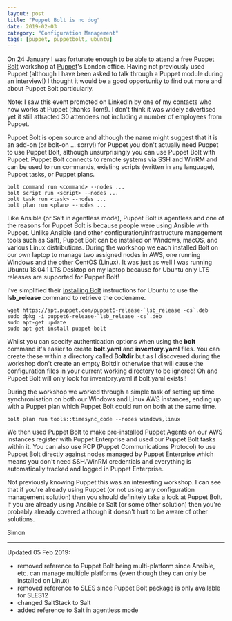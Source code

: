 ```yaml
---
layout: post
title: "Puppet Bolt is no dog"
date: 2019-02-03
category: "Configuration Management"
tags: [puppet, puppetbolt, ubuntu]
---
```

On 24 January I was fortunate enough to be able to attend a free
[Puppet Bolt](https://puppet.com/products/puppet-bolt) workshop at
[Puppet](https://puppet.com/)'s London office. Having not previously used
Puppet (although I have been asked to talk through a Puppet module during an
interview!) I thought it would be a good opportunity to find out more and about
Puppet Bolt particularly.

Note: I saw this event promoted on LinkedIn by one of my contacts who now works
at Puppet (thanks Tom!). I don't think it was widely advertised yet it still
attracted 30 attendees not including a number of employees from Puppet.

Puppet Bolt is open source and although the name might suggest that it is an
add-on (or bolt-on ... sorry!) for Puppet you don't actually need Puppet to use
Puppet Bolt, although unsurprisingly you can use Puppet Bolt with Puppet.
Puppet Bolt connects to remote systems via SSH and WinRM and can be used to run
commands, existing scripts (written in any language), Puppet tasks, or Puppet
plans.

~~~
bolt command run <command> --nodes ...
bolt script run <script> --nodes ...
bolt task run <task> --nodes ...
bolt plan run <plan> --nodes ...
~~~

Like Ansible (or Salt in agentless mode), Puppet Bolt is agentless and one of
the reasons for Puppet Bolt is because people were using Ansible with Puppet.
Unlike Ansible (and other configuration/infrastructure management tools such as
Salt), Puppet Bolt can be installed on Windows, macOS, and various Linux
distributions. During the workshop we each installed Bolt on our own laptop to
manage two assigned nodes in AWS, one running Windows and the other CentOS
(Linux). It was just as well I was running Ubuntu 18.04.1 LTS Desktop on my
laptop because for Ubuntu only LTS releases are supported for Puppet Bolt!

I've simplified their [Installing Bolt](http://pup.pt/installbolt) instructions
for Ubuntu to use the **lsb_release** command to retrieve the codename.
~~~
wget https://apt.puppet.com/puppet6-release-`lsb_release -cs`.deb
sudo dpkg -i puppet6-release-`lsb_release -cs`.deb
sudo apt-get update 
sudo apt-get install puppet-bolt
~~~

Whilst you can specify authentication options when using the **bolt** command
it's easier to create **bolt.yaml** and **inventory.yaml** files. You can
create these within a directory called **Boltdir** but as I discovered during
the workshop don't create an empty Boltdir otherwise that will cause the
configuration files in your current working directory to be ignored! Oh and
Puppet Bolt will only look for inventory.yaml if bolt.yaml exists!!

During the workshop we worked through a simple task of setting up time
synchronisation on both our Windows and Linux AWS instances, ending up with a
Puppet plan which Puppet Bolt could run on both at the same time.

~~~
bolt plan run tools::timesync_code --nodes windows,linux
~~~ 

We then used Puppet Bolt to make pre-installed Puppet Agents on our AWS
instances register with Puppet Enterprise and used our Puppet Bolt tasks within
it. You can also use PCP (Puppet Communications Protocol) to use Puppet Bolt
directly against nodes managed by Puppet Enterprise which means you don't need
SSH/WinRM credentials and everything is automatically tracked and logged in
Puppet Enterprise.

Not previously knowing Puppet this was an interesting workshop. I can see that
if you're already using Puppet (or not using any configuration management
solution) then you should definitely take a look at Puppet Bolt. If you are
already using Ansible or Salt (or some other solution) then you're probably
already covered although it doesn't hurt to be aware of other solutions.

Simon

----
Updated 05 Feb 2019:
* removed reference to Puppet Bolt being multi-platform since Ansible, etc. can
  manage multiple platforms (even though they can only be installed on Linux)
* removed reference to SLES since Puppet Bolt package is only available for
  SLES12
* changed SaltStack to Salt
* added reference to Salt in agentless mode
